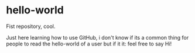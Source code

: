 # hello-world
Fist repository, cool.

Just here learning how to use GitHub, i don't know if its a common thing for people to read the hello-world of a user but if it it: feel free to say Hi!
